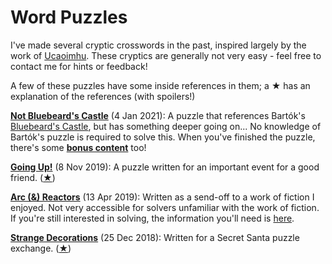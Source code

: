 # Word Puzzles

I've made several cryptic crosswords in the past, inspired largely by the work of [Ucaoimhu](http://www.math.uchicago.edu/~wald/). These cryptics are generally not very easy - feel free to contact me for hints or feedback!

A few of these puzzles have some inside references in them; a ★ has an explanation of the references (with spoilers!)



[**Not Bluebeard's Castle**](puzzlefiles/notbluebeard/not_bluebeard.pdf) (4 Jan 2021): A puzzle that references Bartók's [Bluebeard's Castle](https://www.dropbox.com/s/c90dmd68vu6hjcq/Bluebeards_Castle_Rew.pdf?dl=0), but has something deeper going on... No knowledge of Bartók's puzzle is required to solve this. When you've finished the puzzle, there's some [**bonus content**](puzzlefiles/notbluebeardbonus.md) too!

[**Going Up!**](puzzlefiles/goingup.pdf) (8 Nov 2019): A puzzle written for an important event for a good friend. ([★](puzzlefiles/goingup-explanation.md))

[**Arc (&) Reactors**](puzzlefiles/arcandreactor.pdf) (13 Apr 2019): Written as a send-off to a work of fiction I enjoyed. Not very accessible for solvers unfamiliar with the work of fiction. If you're still interested in solving, the information you'll need is [here](puzzlefiles/arcandreactor-info.md).

[**Strange Decorations**](puzzlefiles/strangedecorations.pdf) (25 Dec 2018): Written for a Secret Santa puzzle exchange. ([★](puzzlefiles/strangedecorations-explanation.md))
